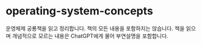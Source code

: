# operating-system-concepts

운영체제 공룡책을 읽고 정리합니다.
책의 모든 내용을 포함하지는 않습니다.
책을 읽으며 개념적으로 모르는 내용은 ChatGPT에게 물어 부연설명을 포함합니다.
